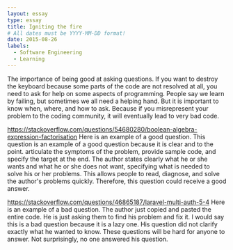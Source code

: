 ```yaml
---
layout: essay
type: essay
title: Igniting the fire
# All dates must be YYYY-MM-DD format!
date: 2015-08-26
labels:
  - Software Engineering
  - Learning
---
```


The importance of being good at asking questions.
If you want to destroy the keyboard because some parts of the code are not resolved at all, you need to ask for help on some aspects of programming. People say we learn by failing, but sometimes we all need a helping hand. But it is important to know when, where, and how to ask. Because if you misrepresent your problem to the coding community, it will eventually lead to very bad code.

https://stackoverflow.com/questions/54680280/boolean-algebra-expression-factorisation
Here is an example of a good question. This question is an example of a good question because it is clear and to the point. articulate the symptoms of the problem, provide sample code, and specify the target at the end. The author states clearly what he or she wants and what he or she does not want, specifying what is needed to solve his or her problems. This allows people to read, diagnose, and solve the author's problems quickly. Therefore, this question could receive a good answer.

https://stackoverflow.com/questions/46865187/laravel-multi-auth-5-4 
Here is an example of a bad question. The author just copied and pasted the entire code. He is just asking them to find his problem and fix it. I would say this is a bad question because it is a lazy one. His question did not clarify exactly what he wanted to know. These questions will be hard for anyone to answer. Not surprisingly, no one answered his question.

